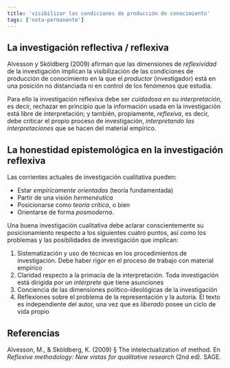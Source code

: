 ```yaml
---
title: 'visibilizar las condiciones de producción de conocimiento'
tags: ['nota-permanente']
---
```


## La investigación reflectiva / reflexiva

Alvesson y Sköldberg (2009) afirman que las dimensiones de *reflexividad* de la investigación implican la visibilización de las condiciones de producción de conocimiento en la que el *productor* (investigador) está en una posición no distanciada ni en control de los fenómenos que estudia.

Para ello la investigación reflexiva debe ser *cuidadosa en su interpretación*, es decir, rechazar en principio que la información usada en la investigación está libre de interpretación; y también, propiamente, *reflexiva*, es decir, debe criticar el propio proceso de investigación, *interpretando las interpretaciones* que se hacen del material empírico.

## La honestidad epistemológica en la investigación reflexiva

Las corrientes actuales de investigación cualitativa pueden:

- Estar *empíricamente orientadas* (teoría fundamentada)
- Partir de una visión *hermenéutica*
- Posicionarse como *teoría crítica*, o bien
- Orientarse de forma *posmoderna*.

Una buena investigación cualitativa debe aclarar conscientemente su posicionamiento respecto a los siguientes cuatro puntos, así como los problemas y las posibilidades de investigación que implican:

1. Sistematización y uso de técnicas en los procedimientos de investigación. Debe haber rigor en el proceso de trabajo con material empírico
2. Claridad respecto a la primacía de la interpretación. Toda investigación está dirigida por un *intérprete* que tiene asunciones 
3. Conciencia de las dimensiones político-ideológicas de la investigación
4. Reflexiones sobre el problema de la representación y la autoría. El texto es independiente del autor, una vez que es *liberado* posee un ciclo de vida propio

## Referencias

Alvesson, M., & Sköldberg, K. (2009) § The intelectualization of method. En *Reflexive methodology: New vistas for qualitative research* (2nd ed). SAGE.
